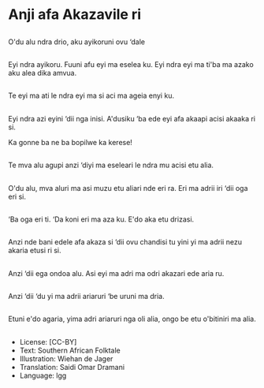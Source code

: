 # Anji afa Akazavile ri

##
O'du alu ndra drio, aku
ayikoruni ovu ‘dale

##
Eyi ndra ayikoru. Fuuni
afu eyi ma eselea ku.
Eyi ndra eyi ma ti'ba
ma azako aku alea dika
amvua.

##
Te eyi ma ati le ndra eyi
ma si aci ma ageia enyi
ku.

##
Eyi ndra azi eyini ‘dii
nga inisi. A'dusiku ‘ba
ede eyi afa akaapi acisi
akaaka ri si.

Ka gonne ba ne ba bopilwe ka kerese!

##
Te mva alu agupi anzi
‘diyi ma eseleari le ndra
mu acisi etu alia.

##
O'du alu, mva aluri ma
asi muzu etu aliari nde
eri ra. Eri ma adrii iri ‘dii
oga eri si.

##
‘Ba oga eri ti. ‘Da koni
eri ma aza ku. E'do aka
etu drizasi.

##
Anzi nde bani edele afa
akaza si ‘dii ovu
chandisi tu yini yi ma
adrii nezu akaria etusi ri
si.

##
Anzi ‘dii ega ondoa alu.
Asi eyi ma adri ma odri
akazari ede aria ru.

##
Anzi ‘dii ‘du yi ma adrii
ariaruri ‘be uruni ma
dria.

##
Etuni e'do agaria, yima
adri ariaruri nga oli alia,
ongo be etu o'bitiniri
ma alia.

##
* License: [CC-BY]
* Text: Southern African Folktale
* Illustration: Wiehan de Jager
* Translation: Saidi Omar Dramani
* Language: lgg
